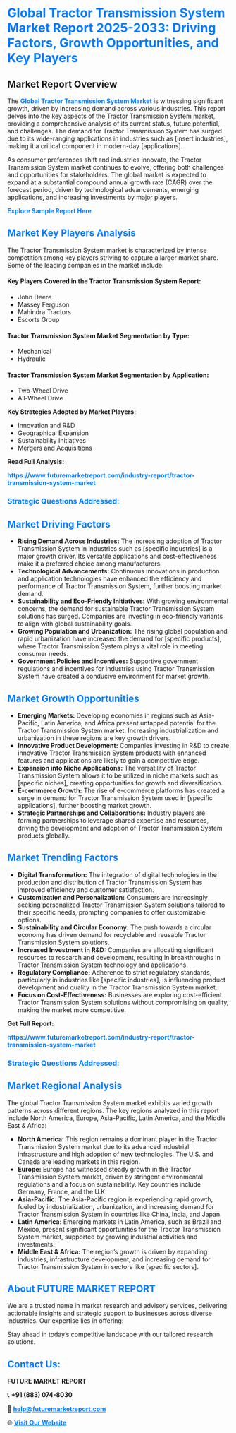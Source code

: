 <h1 style="color: #007BFF;">Global Tractor Transmission System Market Report 2025-2033: Driving Factors, Growth Opportunities, and Key Players</h1>

<section id="overview">
<h2>Market Report Overview</h2>
<p>The <a href="https://www.futuremarketreport.com/industry-report/tractor-transmission-system-market" style="color: #007BFF; text-decoration: none;"><strong>Global Tractor Transmission System Market</strong></a> is witnessing significant growth, driven by increasing demand across various industries. This report delves into the key aspects of the Tractor Transmission System market, providing a comprehensive analysis of its current status, future potential, and challenges. The demand for Tractor Transmission System has surged due to its wide-ranging applications in industries such as [insert industries], making it a critical component in modern-day [applications].</p>
<p>As consumer preferences shift and industries innovate, the Tractor Transmission System market continues to evolve, offering both challenges and opportunities for stakeholders. The global market is expected to expand at a substantial compound annual growth rate (CAGR) over the forecast period, driven by technological advancements, emerging applications, and increasing investments by major players.</p>
</section>

<section id="overview">
<p><a href="https://www.futuremarketreport.com/request-sample/reportId=64198" style="color: #007BFF; text-decoration: none;"><strong>Explore Sample Report Here</strong></a></p>
</section>

<section id="key-players">
<h2 style="color: #007BFF;">Market Key Players Analysis</h2>
<p>The Tractor Transmission System market is characterized by intense competition among key players striving to capture a larger market share. Some of the leading companies in the market include:</p>
<h4>Key Players Covered in the Tractor Transmission System Report:</h4>
<ul><li>John Deere</li><li>Massey Ferguson</li><li>Mahindra Tractors</li><li>Escorts Group</li></ul>
<h4>Tractor Transmission System Market Segmentation by Type:</h4>
<ul><li>Mechanical</li><li>Hydraulic</li></ul>

<h4>Tractor Transmission System Market Segmentation by Application:</h4>
<ul><li>Two-Wheel Drive</li><li>All-Wheel Drive</li></ul>
<p><strong>Key Strategies Adopted by Market Players:</strong></p>
<ul>
<li>Innovation and R&D</li>
<li>Geographical Expansion</li>
<li>Sustainability Initiatives</li>
<li>Mergers and Acquisitions</li>
</ul>
</section>

<section>
<p><strong>Read Full Analysis: </strong></p><a href="https://www.futuremarketreport.com/industry-report/tractor-transmission-system-market" style="color: #007BFF; text-decoration: none;"><strong>https://www.futuremarketreport.com/industry-report/tractor-transmission-system-market</strong></a>
<h3 style="color: #007BFF;">Strategic Questions Addressed:</h3>
</section>

<section id="driving-factors">
<h2 style="color: #007BFF;">Market Driving Factors</h2>
<ul>
<li><strong>Rising Demand Across Industries:</strong> The increasing adoption of Tractor Transmission System in industries such as [specific industries] is a major growth driver. Its versatile applications and cost-effectiveness make it a preferred choice among manufacturers.</li>
<li><strong>Technological Advancements:</strong> Continuous innovations in production and application technologies have enhanced the efficiency and performance of Tractor Transmission System, further boosting market demand.</li>
<li><strong>Sustainability and Eco-Friendly Initiatives:</strong> With growing environmental concerns, the demand for sustainable Tractor Transmission System solutions has surged. Companies are investing in eco-friendly variants to align with global sustainability goals.</li>
<li><strong>Growing Population and Urbanization:</strong> The rising global population and rapid urbanization have increased the demand for [specific products], where Tractor Transmission System plays a vital role in meeting consumer needs.</li>
<li><strong>Government Policies and Incentives:</strong> Supportive government regulations and incentives for industries using Tractor Transmission System have created a conducive environment for market growth.</li>
</ul>
</section>

<section id="growth-opportunities">
<h2 style="color: #007BFF;">Market Growth Opportunities</h2>
<ul>
<li><strong>Emerging Markets:</strong> Developing economies in regions such as Asia-Pacific, Latin America, and Africa present untapped potential for the Tractor Transmission System market. Increasing industrialization and urbanization in these regions are key growth drivers.</li>
<li><strong>Innovative Product Development:</strong> Companies investing in R&D to create innovative Tractor Transmission System products with enhanced features and applications are likely to gain a competitive edge.</li>
<li><strong>Expansion into Niche Applications:</strong> The versatility of Tractor Transmission System allows it to be utilized in niche markets such as [specific niches], creating opportunities for growth and diversification.</li>
<li><strong>E-commerce Growth:</strong> The rise of e-commerce platforms has created a surge in demand for Tractor Transmission System used in [specific applications], further boosting market growth.</li>
<li><strong>Strategic Partnerships and Collaborations:</strong> Industry players are forming partnerships to leverage shared expertise and resources, driving the development and adoption of Tractor Transmission System products globally.</li>
</ul>
</section>

<section id="trending-factors">
<h2 style="color: #007BFF;">Market Trending Factors</h2>
<ul>
<li><strong>Digital Transformation:</strong> The integration of digital technologies in the production and distribution of Tractor Transmission System has improved efficiency and customer satisfaction.</li>
<li><strong>Customization and Personalization:</strong> Consumers are increasingly seeking personalized Tractor Transmission System solutions tailored to their specific needs, prompting companies to offer customizable options.</li>
<li><strong>Sustainability and Circular Economy:</strong> The push towards a circular economy has driven demand for recyclable and reusable Tractor Transmission System solutions.</li>
<li><strong>Increased Investment in R&D:</strong> Companies are allocating significant resources to research and development, resulting in breakthroughs in Tractor Transmission System technology and applications.</li>
<li><strong>Regulatory Compliance:</strong> Adherence to strict regulatory standards, particularly in industries like [specific industries], is influencing product development and quality in the Tractor Transmission System market.</li>
<li><strong>Focus on Cost-Effectiveness:</strong> Businesses are exploring cost-efficient Tractor Transmission System solutions without compromising on quality, making the market more competitive.</li>
</ul>
</section>

<section>
<p><strong>Get Full Report: </strong></p><a href="https://www.futuremarketreport.com/industry-report/tractor-transmission-system-market" style="color: #007BFF; text-decoration: none;"><strong>https://www.futuremarketreport.com/industry-report/tractor-transmission-system-market</strong></a>
<h3 style="color: #007BFF;">Strategic Questions Addressed:</h3>
</section>


<section id="regional-analysis">
<h2 style="color: #007BFF;">Market Regional Analysis</h2>
<p>The global Tractor Transmission System market exhibits varied growth patterns across different regions. The key regions analyzed in this report include North America, Europe, Asia-Pacific, Latin America, and the Middle East & Africa:</p>
<ul>
<li><strong>North America:</strong> This region remains a dominant player in the Tractor Transmission System market due to its advanced industrial infrastructure and high adoption of new technologies. The U.S. and Canada are leading markets in this region.</li>
<li><strong>Europe:</strong> Europe has witnessed steady growth in the Tractor Transmission System market, driven by stringent environmental regulations and a focus on sustainability. Key countries include Germany, France, and the U.K.</li>
<li><strong>Asia-Pacific:</strong> The Asia-Pacific region is experiencing rapid growth, fueled by industrialization, urbanization, and increasing demand for Tractor Transmission System in countries like China, India, and Japan.</li>
<li><strong>Latin America:</strong> Emerging markets in Latin America, such as Brazil and Mexico, present significant opportunities for the Tractor Transmission System market, supported by growing industrial activities and investments.</li>
<li><strong>Middle East & Africa:</strong> The region’s growth is driven by expanding industries, infrastructure development, and increasing demand for Tractor Transmission System in sectors like [specific sectors].</li>
</ul>
</section>

<footer>
<h2 style="color: #007BFF;">About FUTURE MARKET REPORT</h2>
<p>We are a trusted name in market research and advisory services, delivering actionable insights and strategic support to businesses across diverse industries. Our expertise lies in offering:</p>

<p>Stay ahead in today’s competitive landscape with our tailored research solutions.</p>

<h2 style="color: #007BFF;">Contact Us:</h2>
<p><strong>FUTURE MARKET REPORT</strong></p>
<p>📞 <strong>+91 (883) 074-8030</strong></p>
<p>📧 <strong><a href="mailto:help@futuremarketreport.com" style="color: #007BFF;">help@futuremarketreport.com</a></strong></p>
<p>🌐 <strong><a href="https://www.futuremarketreport.com/" style="color: #007BFF;">Visit Our Website</a></strong></p>
</footer>